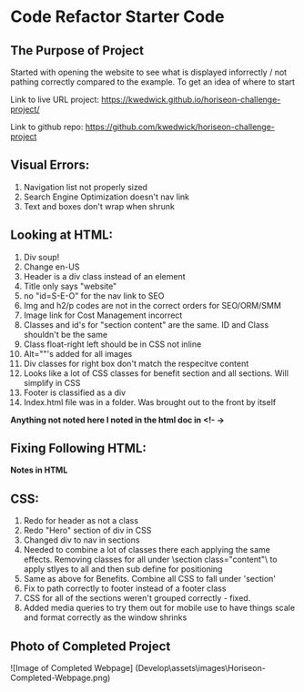 # Code Refactor Starter Code

## The Purpose of Project
Started with opening the website to see what is displayed inforrectly / not pathing correctly compared to the example. To get an idea of where to start

Link to live URL project: https://kwedwick.github.io/horiseon-challenge-project/

Link to github repo: https://github.com/kwedwick/horiseon-challenge-project

## Visual Errors:
1. Navigation list not properly sized
2. Search Engine Optimization doesn't nav link
3. Text and boxes don't wrap when shrunk

## Looking at HTML:
1. Div soup!
2. Change en-US
3. Header is a div class instead of an element
4. Title only says "website"
5. no "id=S-E-O" for the nav link to SEO
6. Img and h2/p codes are not in the correct orders for SEO/ORM/SMM 
7. Image link for Cost Management incorrect
8. Classes and id's for "section content" are the same. ID and Class shouldn't be the same
9. Class float-right left should be in CSS not inline
11. Alt=""'s added for all images
12. Div classes for right box don't match the respecitve content
13. Looks like a lot of CSS classes for benefit section and all sections. Will simplify in CSS 
14. Footer is classified as a div
15. Index.html file was in a folder. Was brought out to the front by itself

**Anything not noted here I noted in the html doc in <!- ->**

## Fixing Following HTML:
**Notes in HTML**

## CSS:
1. Redo for header as not a class
2. Redo "Hero" section of div in CSS
3. Changed div to nav in sections
4. Needed to combine a lot of classes there each applying the same effects. Removing classes for all under \section class="content"\ to apply stlyes to all and then sub define for positioning
5. Same as above for Benefits. Combine all CSS to fall under 'section'
6. Fix to path correctly to footer instead of a footer class
7. CSS for all of the sections weren't grouped correctly - fixed.
8. Added media queries to try them out for mobile use to have things scale and format correctly as the window shrinks

## Photo of Completed Project
![Image of Completed Webpage] (Develop\assets\images\Horiseon-Completed-Webpage.png)
